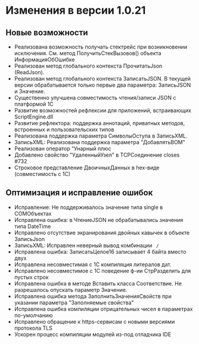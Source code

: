 # Изменения в версии 1.0.21

## Новые возможности

 * Реализована возможность получать стектрейс при возникновении исключения. См. метод ПолучитьСтекВызовов() объекта ИнформацияОбОшибке
 * Реализован метод глобального контекста ПрочитатьJson (ReadJson).
 * Реализован метод глобального контекста ЗаписатьJSON. В текущей версии обрабатывается только первые два параметра: ЗаписьJSON и Значение.
 * Существенно улучшена совместимость чтения/записи JSON с платформой 1С
 * Развитие возможностей рефлексии для приложений, встраивающих ScriptEngine.dll
 * Развитие рефлектора: поддержка аннотаций, приватных методов, встроенных и пользовательских типов 
 * Реализована поддержка параметра СимволыОступа в ЗаписьXML.
 * ЗаписьXML: Реализована поддержка параметра "ДобавлятьBOM"
 * Реализован оператор "Унарный плюс
 * Добавлено свойство "УдаленныйУзел" в TCPСоединение closes #732
 * Строковое представление ДвоичныхДанных в hex-виде (совместимость с 1С)
 
## Оптимизация и исправление ошибок
 
 * Исправление: Не поддерживалось значение типа single в COMОбъектах
 * Исправлена ошибка: в ЧтениеJSON не обрабатывались значения типа DateTime
 * Исправлено отсутствие экранирования двойных кавычек в объекте ЗаписьJson
 * ЗаписьXML: Исправлен неверный вывод комбинации ` /`
 * Исправлена ошибка: ЗаписатьЦелое16 записывает 4 байта вместо двух
 * Исправлена несовместимая с 1С компиляция литералов дат.
 * Исправлено несовместимое с 1С поведение ф-ии СтрРазделить для пустых строк
 * Исправлена ошибка в методе Вставить класса Соответствие. Не разрешалось опускать параметр Значение.
 * Исправлена ошибка метода ЗаполнитьЗначенияСвойств при указании параметра "Заполняемые свойства"
 * Исправлена ошибка компиляции отрицательных чисел в параметрах по-умолчанию
 * Исправлено обращение к https-сервисам с новыми версиями протокола TLS
 * Ускорен процесс компиляции модулей из-под отладчика IDE
